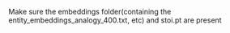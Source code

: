 Make sure the embeddings folder(containing the entity_embeddings_analogy_400.txt, etc) and stoi.pt are present